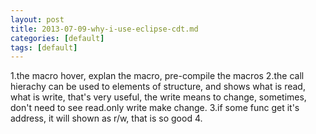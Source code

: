 ```yaml
---
layout: post
title: 2013-07-09-why-i-use-eclipse-cdt.md
categories: [default]
tags: [default] 
---
```


1.the macro hover, explan the macro, pre-compile the macros
2.the call hierachy can be used to elements of structure, and shows what is read, what is write, that's very useful, the write means to change, sometimes, don't need to see read.only write make change.
3.if some func get it's address, it will shown as r/w, that is so good
4.
